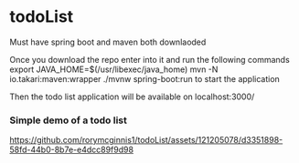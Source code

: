 # todoList
Must have spring boot and maven both downlaoded

Once you download the repo enter into it and run the following commands
export JAVA_HOME=$(/usr/libexec/java_home)
mvn -N io.takari:maven:wrapper
./mvnw spring-boot:run to start the application

Then the todo list application will be available on localhost:3000/

### Simple demo of a todo list


https://github.com/rorymcginnis1/todoList/assets/121205078/d3351898-58fd-44b0-8b7e-e4dcc89f9d98

